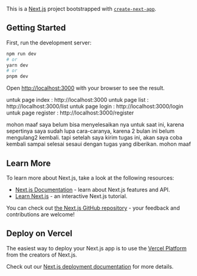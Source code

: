 This is a [Next.js](https://nextjs.org/) project bootstrapped with [`create-next-app`](https://github.com/vercel/next.js/tree/canary/packages/create-next-app).

## Getting Started

First, run the development server:

```bash
npm run dev
# or
yarn dev
# or
pnpm dev
```

Open [http://localhost:3000](http://localhost:3000) with your browser to see the result.

untuk page index : http://localhost:3000
untuk page list : http://localhost:3000/list
untuk page login : http://localhost:3000/login
untuk page register : http://localhost:3000/register

mohon maaf saya belum bisa menyelesaikan nya untuk saat ini, karena sepertinya saya sudah lupa cara-caranya, karena 2 bulan ini belum mengulang2 kembali.
tapi setelah saya kirim tugas ini, akan saya coba kembali sampai selesai sesaui dengan tugas yang diberikan.
mohon maaf

## Learn More

To learn more about Next.js, take a look at the following resources:

- [Next.js Documentation](https://nextjs.org/docs) - learn about Next.js features and API.
- [Learn Next.js](https://nextjs.org/learn) - an interactive Next.js tutorial.

You can check out [the Next.js GitHub repository](https://github.com/vercel/next.js/) - your feedback and contributions are welcome!

## Deploy on Vercel

The easiest way to deploy your Next.js app is to use the [Vercel Platform](https://vercel.com/new?utm_medium=default-template&filter=next.js&utm_source=create-next-app&utm_campaign=create-next-app-readme) from the creators of Next.js.

Check out our [Next.js deployment documentation](https://nextjs.org/docs/deployment) for more details.
